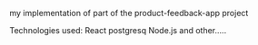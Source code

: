 my implementation of part of the product-feedback-app project

Technologies used:
React
postgresq
Node.js
and other.....
